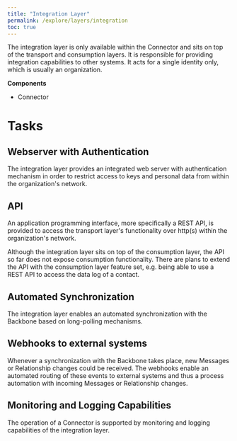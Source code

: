 ```yaml
---
title: "Integration Layer"
permalink: /explore/layers/integration
toc: true
---
```


The integration layer is only available within the Connector and sits on top of the transport and consumption layers. It is responsible for providing integration capabilities to other systems. It acts for a single identity only, which is usually an organization.

**Components**

- Connector

# Tasks

## Webserver with Authentication

The integration layer provides an integrated web server with authentication mechanism in order to restrict access to keys and personal data from within the organization's network.

## API

An application programming interface, more specifically a REST API, is provided to access the transport layer's functionality over http(s) within the organization's network.

Although the integration layer sits on top of the consumption layer, the API so far does not expose consumption functionality. There are plans to extend the API with the consumption layer feature set, e.g. being able to use a REST API to access the data log of a contact.

## Automated Synchronization

The integration layer enables an automated synchronization with the Backbone based on long-polling mechanisms.

## Webhooks to external systems

Whenever a synchronization with the Backbone takes place, new Messages or Relationship changes could be received. The webhooks enable an automated routing of these events to external systems and thus a process automation with incoming Messages or Relationship changes.

## Monitoring and Logging Capabilities

The operation of a Connector is supported by monitoring and logging capabilities of the integration layer.
